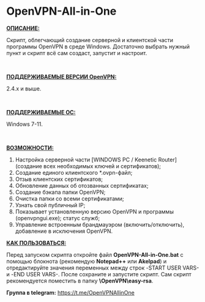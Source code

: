 # OpenVPN-All-in-One

**<ins>ОПИСАНИЕ:**</ins><br>
<p>Скрипт, облегчающий создание серверной и клиентской части программы OpenVPN в среде Windows. Достаточно выбрать нужный пункт и скрипт всё сам создаст, запустит и настроит.</p><br>

**<ins>ПОДДЕРЖИВАЕМЫЕ ВЕРСИИ OpenVPN:**</ins><br>
<p>2.4.x и выше.</p><br>

**<ins>ПОДДЕРЖИВАЕМЫЕ ОС:**</ins><br>
<p>Windows 7-11.</p><br>

**<ins>ВОЗМОЖНОСТИ:**</ins><br>
1. Настройка серверной части [WINDOWS PC / Keenetic Router] (создание всех необходимых ключей и сертификатов);
2. Создание единого клиентского *.ovpn-файл;
3. Отзыв клиентских сертификатов;
4. Обновление данных об отозванных сертификатах;
5. Создание бэкапа папки OpenVPN;
6. Очистка папки со всеми сертификатами;
7. Узнать свой публичный IP;
8. Показывает установленную версию OpenVPN и программы (openvpngui.exe); статус служб;
9. Управление встроенным брандмауэром (включить/отключить), добавление в исключения OpenVPN.

**<ins>КАК ПОЛЬЗОВАТЬСЯ:**</ins><br>

Перед запуском скрипта откройте файл **OpenVPN-All-in-One.bat** с помощью блокнота (рекомендую **Notepad++** или **Akelpad**) и отредактируйте значения переменных между строк -START USER VARS- и -END USER VARS-. После сохраните и запустите скрипт. Сам скрипт рекомендуется поместить в папку **\OpenVPN\easy-rsa**.

**Группа в telegram:** https://t.me/OpenVPNAllinOne
